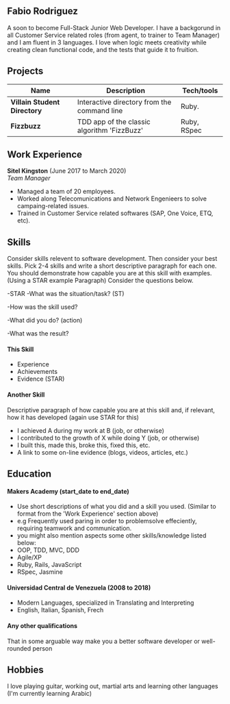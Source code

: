 ## Fabio Rodriguez

A soon to become Full-Stack Junior Web Developer. I have a backgorund in all Customer Service related roles (from agent, to trainer to Team Manager) and I am fluent in 3 languages. I love when logic meets creativity while creating clean functional code, and the tests that guide it to fruition.

## Projects

| Name                          | Description                                 | Tech/tools  |
| ----------------------------- | ------------------------------------------- | ----------- |
| **Villain Student Directory** | Interactive directory from the command line | Ruby.       |
| **Fizzbuzz**                  | TDD app of the classic algorithm 'FizzBuzz' | Ruby, RSpec |

## Work Experience

**Sitel Kingston** (June 2017 to March 2020)  
_Team Manager_

- Managed a team of 20 employees.
- Worked along Telecomunications and Network Engenieers to solve campaing-related issues.
- Trained in Customer Service related softwares (SAP, One Voice, ETQ, etc).

## Skills

Consider skills relevent to software development. Then consider your best skills. Pick 2-4 skills and write a short descriptive paragraph for each one. You should demonstrate how capable you are at this skill with examples.
(Using a STAR example Paragraph) Consider the questions below.

-STAR
-What was the situation/task? (ST)

-How was the skill used?

-What did you do? (action)

-What was the result?

#### This Skill

- Experience
- Achievements
- Evidence (STAR)

#### Another Skill

Descriptive paragraph of how capable you are at this skill and, if relevant, how it has developed (again use STAR for this)

- I achieved A during my work at B (job, or otherwise)
- I contributed to the growth of X while doing Y (job, or otherwise)
- I built this, made this, broke this, fixed this, etc.
- A link to some on-line evidence (blogs, videos, articles, etc.)

## Education

#### Makers Academy (start_date to end_date)

- Use short descriptions of what you did and a skill you used. (Similar to format from the 'Work Experience' section above)
- e.g Frequently used paring in order to problemsolve effeciently, requiring teamwork and communication.
- you might also mention aspects some other skills/knowledge listed below:
- OOP, TDD, MVC, DDD
- Agile/XP
- Ruby, Rails, JavaScript
- RSpec, Jasmine

#### Universidad Central de Venezuela (2008 to 2018)

- Modern Languages, specialized in Translating and Interpreting
- English, Italian, Spanish, Frech

#### Any other qualifications

That in some arguable way make you a better software developer or well-rounded person

## Hobbies

I love playing guitar, working out, martial arts and learning other languages (I'm currently learning Arabic)
